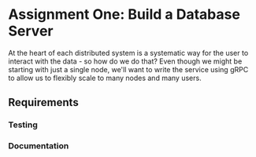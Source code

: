 # Assignment One: Build a Database Server

At the heart of each distributed system is a systematic way for the user to interact with the data - so how do we do that? Even though we might be starting with just a single node, we'll want to write the service using gRPC to allow us to flexibly scale to many nodes and many users.

## Requirements

### Testing

### Documentation
